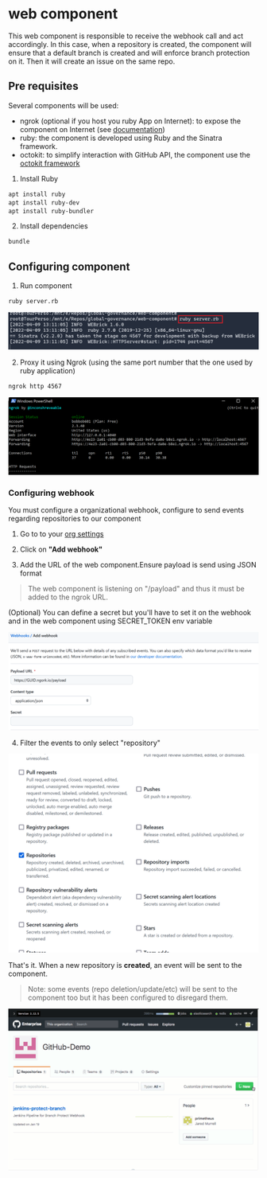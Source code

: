 # web component

This web component is responsible to receive the webhook call and act accordingly. In this case, when a repository is created, the component will ensure that a default branch is created and will enforce branch protection on it. Then it will create an issue on the same repo.

## Pre requisites

Several components will be used:

- ngrok (optional if you host you ruby App on Internet): to expose the component on Internet (see [documentation](https://ngrok.com/download))
- ruby: the component is developed using Ruby and the Sinatra framework.
- octokit: to simplify interaction with GitHub API, the component use the [octokit framework](http://octokit.github.io/octokit.rb/)

1. Install Ruby

``` sh
apt install ruby
apt install ruby-dev
apt install ruby-bundler
```

2. Install dependencies

``` sh
bundle
```

## Configuring component

1. Run component

``` sh
ruby server.rb
```

![Ruby app running](ruby.png)

2. Proxy it using Ngrok (using the same port number that the one used by ruby application)

``` sh
ngrok http 4567
```

![ngrok](ngrok.png)

### Configuring webhook

You must configure a organizational webhook, configure to send events regarding repositories to our component



1. Go to to your [org settings](https://github.com/organizations/lgmorandOrg/settings/hooks)

2. Click on **"Add webhook"**

3. Add the URL of the web component.Ensure payload is send using JSON format

> The web component is listening on "/payload" and thus it must be added to the ngrok URL.

(Optional) You can define a secret but you'll have to set it on the webhook and in the web component using SECRET_TOKEN env variable

![New Webhook](webhook.png)

4. Filter the events to only select "repository"

![events](events.png)

That's it. When a new repository is **created**, an event will be sent to the component.

> Note: some events (repo deletion/update/etc) will be sent to the component too but it has been configured to disregard them.

![demo](demo.gif)
